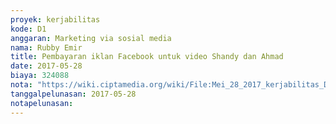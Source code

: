```yaml
---
proyek: kerjabilitas
kode: D1
anggaran: Marketing via sosial media
nama: Rubby Emir
title: Pembayaran iklan Facebook untuk video Shandy dan Ahmad
date: 2017-05-28
biaya: 324088
nota: "https://wiki.ciptamedia.org/wiki/File:Mei_28_2017_kerjabilitas_D1_promosi_iklan_FB_rubby.JPG"
tanggalpelunasan: 2017-05-28
notapelunasan:
---
```

